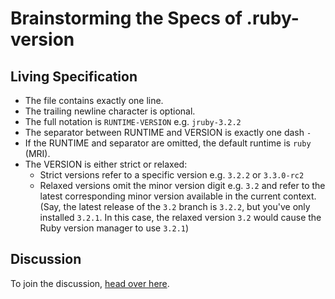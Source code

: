 # Brainstorming the Specs of .ruby-version

## Living Specification

* The file contains exactly one line.
* The trailing newline character is optional.
* The full notation is `RUNTIME-VERSION` e.g. `jruby-3.2.2`
* The separator between RUNTIME and VERSION is exactly one dash `-`
* If the RUNTIME and separator are omitted, the default runtime is `ruby` (MRI).
* The VERSION is either strict or relaxed:
  * Strict versions refer to a specific version e.g. `3.2.2` or `3.3.0-rc2`
  * Relaxed versions omit the minor version digit e.g. `3.2` and refer to the latest corresponding minor version available in the current context. (Say, the latest release of the `3.2` branch is `3.2.2`, but you've only installed `3.2.1`. In this case, the relaxed version `3.2` would cause the Ruby version manager to use `3.2.1`)

## Discussion

To join the discussion, [head over here](https://github.com/rubygems/rubygems/discussions/7074).
